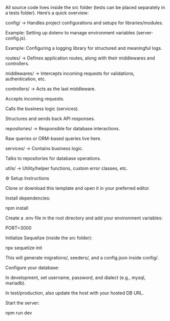 All source code lives inside the src folder (tests can be placed separately in a tests folder).
Here’s a quick overview:

config/ → Handles project configurations and setups for libraries/modules.

Example: Setting up dotenv to manage environment variables (server-config.js).

Example: Configuring a logging library for structured and meaningful logs.

routes/ → Defines application routes, along with their middlewares and controllers.

middlewares/ → Intercepts incoming requests for validations, authentication, etc.

controllers/ → Acts as the last middleware.

Accepts incoming requests.

Calls the business logic (services).

Structures and sends back API responses.

repositories/ → Responsible for database interactions.

Raw queries or ORM-based queries live here.

services/ → Contains business logic.

Talks to repositories for database operations.

utils/ → Utility/helper functions, custom error classes, etc.

⚙️ Setup Instructions

Clone or download this template and open it in your preferred editor.

Install dependencies:

npm install


Create a .env file in the root directory and add your environment variables:

PORT=3000


Initialize Sequelize (inside the src folder):

npx sequelize init


This will generate migrations/, seeders/, and a config.json inside config/.

Configure your database:

In development, set username, password, and dialect (e.g., mysql, mariadb).

In test/production, also update the host with your hosted DB URL.

Start the server:

npm run dev